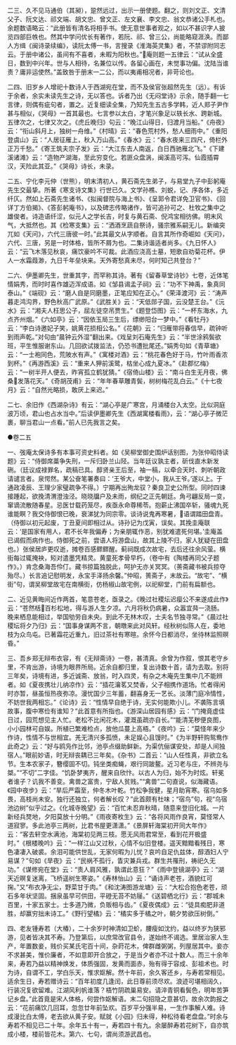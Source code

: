 <!-- { "loadSidebar": true } -->
二三、久不见马通伯（其昶），跫然远过，出示一册使题。翻之，则刘文正、文清父子、阮文达、祁文端、胡文忠、曾文正、左文襄、李文忠、翁文恭诸公手札也。余题数语略云：“此册皆有清名将相手书。使无意世事者观之，如以不甚识字人披览四部巨帙也。然其中学问优长有著作，若阮、祁、曾三公，尚能略窥涯涣。而鄙人方缉《闽诗录续编》，读阮太傅一书，言搜录《淮海英灵集》者，不禁谬附同志云。于册中诸公，虽间有不喜者，未暇为阳秋也。”庵则题一五律云：“试从全盛日，数到中兴年。世与人相待，名兼位以传。各留心画在，未觉事功偏。沈陆当谁责？庸非运使然。”盖致咎于册末一二公，而以夷甫相况者，非苛论也。

二四、旧岁乡人增祀十数诗人于西湖宛在堂，而不及侯官张超然先生（远）。有诉于余者，余实未读先生之诗，无以答也。诉者乃出《无闷堂诗》示余，随手翻一七言律，则偶有疵句者，置之。近复细读全集，乃知先生五古多学韩，近人郑子尹作甚与相似，《哭母》一首其最也。七言参以太白，才笔兴象足以轶长水、跨新城。五律次之，七律又次之。《虎丘晚归》句云：“晚江山得日，归渡月当船。”《舟夜》云：“衔山斜月上，独树一舟维。”《村晴》云：“春色荒村外，愁人细雨中。”《重阳登虞山》云：“人居征雁上，秋入万山高。”《春水》云：“春水夜来三四尺，倚栏外正万千愁。”《寄王筑夫宗子发》云：“大江东去人南返，白日西驰雁北飞。”《下建溪诸滩》云：“造物产湖海，至此穷变化。若匪众盘涡，闽溪高可泻。仙霞插霄汉，天险此其亚。”《哭母》诗长，未录。

二五、宁化李元仲（世熊），明末清初人，黄石斋先生弟子，与易堂九子中彭躬庵先生交最挚。所著《寒支诗文集》行世已久。文学孙樵、刘蜕，记、序各体，多近纤仄。然如上石斋先生诸书、《拟闽督院与海上书》、《呈郭令君详免卫官书》、《回详丁方伯揭》、《答彭躬庵书》，以及碑志传略诸作，皆可追孙可之、杜牧之集中之雄俊者。诗造语纤涩，似元人之学长吉，时复与黄石斋、倪鸿宝相彷佛。明末风气，大抵然也。其《检寒支集》云：“洒酒烹蔬自祭诗，骚宗雅系嗣无儿。新编突兀如《天问》，六代三唐彼一时。”此其最文从字顺者。自言其所作奇崛如《天问》，六代、三唐，另是一时体格，皆所不屑为也。二集诗谐适者尚多。《九日怀人》云：“云飞木落见秋哀，痛饮豪吟不可裁。此酒应浇高士墓，短歌自劝菊花杯。伊人一水霜葭渺，九日千年垒块来。天外寄愁真未尽，何时知己共登台？”

二六、伊墨卿先生，世重其字，而罕称其诗。著有《留春草堂诗钞》七卷，近体笔情娟秀，而时时喜作雄迈浑成语。如《邹县谒孟子祠》云：“功不下神禹，象真同泰山。”《端砚》云：“磨人自是同磨墨，正笔应知在正心。”《荣泽渡河》云：“涛声暮走鸿沟界，野色秋高广武原。”《武胜关》云：“天低郧子国，云没楚王台。”《沅水》云：“湘夫人枉思公子，屈左徒空吊贾生。”《题登岱图》云：“一杯东海水，九点齐州烟。”《六如亭》云：“因依玉局三生后，缥缈阳台一梦中。”《看牡丹》云：“李白诗邀妃子笑，姚黄花损相公名。”《花朝》云：“归雁带将春信早，疏钟听到雨声乾。”对句由“晨钟云外湿”翻出来。《戏呈刘石庵先生》云：“半世涂鸦鬓欲班，平生惟服谢东山。几回欲试拨监法，仍恐书遭批尾还。”娟秀句如《青草塘》云：“一士袍同色，荒陂水有声。”《寓楼对酒》云：“桃花春色好于马，竹叶雨香浓到杯。”《再游西溪》云：“重来人狎前溪鹭，枯坐心成九夏冰。”《赴郡忆梅》云：“一树半开人便去，昨宵孤立鹤犹猜。”《宿倚山楼》云：“南斗白生无月夜，佛桑发落花天。”《奇胡茂甫》云：“年年春草雕青鬓，树树梅花乱白云。”《十七夜月》云：“自然光略损，敢厌上来迟。”

二七、余旧作《西湖杂诗》有云：“湖心亭是广寒宫，月涌楼台入太空。比似洞庭波万顷，君山也占水当中。”后读伊墨卿先生《西湖寓楼看雨》，云：“湖心亭子微茫裹，聊当君山一点看。”前人已先我言之矣。






●卷二五

一、弢庵太保诗多有本事可资史料者。如《吴柳堂御史围炉话别图，为张仲昭侍读题》云：“侍御席藁争失刑，一斥归卧兰山陉。当年廷议孰主者，斫伐直木新发硎。（廷议成禄罪名，疏稿已具。醇贤亲王后至，袖一稿，以牵合天时、刺听朝政请谴言者。泉愕然。某公奋笔署奏曰：‘王爷大，中堂小，我从王爷。’遂以上。于通政凌辰、王理少家璧疏争不得。）宁期再出殉龙驭？秦良卫史公所型。同时四谏接踵起，欲挽清渭澄浊泾。晓晓牖户及未雨，纲纪之正先朝廷。角弓翩反局一变，窜谪流散随春星。忌医廿载药笼尽，疾亟永命尊稀苓。抱薪止沸国卒斩，骚魂九死谁能瞑？我交侍御恨已晚，衰涕犹为同宗零。谈诗说鬼再寒暑，语谓踏田盘青。（侍御以初元起废，丁丑夏间即相过从。诗孙记为戊寅，误矣。其挽圭庵联云：‘是国家有用人，君不长年我偏寿；为亲朋辄作恶，别犹难遣死何堪。’圭庵盖已谒假而病作也。侍御死之前，尝语人将游盘山，故其上陵不归，家人犹疑在田盘也。）张侯居庐更叹逝，摊卷百感鳏鳏醒。蓟祠既成次故宅，去后还往余风萤。横街每过辄掩袂，矧对遣墨凭精灵。黄童死孝骨早朽，（卷中有《陶楼再同父子题作》。）肯念桑海吾伶仃。藏书掠篇独脱此，呵护无亦关冥冥。（蒉斋藏书被兵掠夺殆尽。）长言追记慰明发，永宝手泽扬余馨。”仲昭，篑斋子，末故云。“故宅”、“横街”句，谓吴柳堂故宅在南横街，仿杨椒山故宅例，以祀柳堂，门前有扁额也。

二、近见黄晦间近作两首，笔意苍老，亟录之。《晚过社稷坛迟瘿公不来遂成此作》云：“苍然栝百杉松地，得与游人生夕凉。六月将秋仍病暑，众嚣宜荈一浇肠。晚来栖息能相过，举国劬劳自未央。到此不无林木叹，士夫名节独寻常。”《晨过社稷坛将夕乃归》云：“国事身谋两不言，朝暾来此对风轩。经秋树似陈人在，委地枝为众鸟屯。已著霜花近重九，旧过茶社有寒暄。余怀今日都消尽，坐待林监照暝昏。”

三、吾乡郑无辩布衣容，有《无辩斋诗》一卷，甚清真。余曾为作叙，恨其老守乡里，不肯出游，诗境为眼界所局。近余自都归里，复出诗数十首，请为去取。别将三年矣，诗境有进，多近诚斋、放翁，时入四灵，有杂之木庵先生集中几不能辨者。如《夏夜携壮儿纳凉作》云：“插花瀹茗又焚香，父子相携作道场。忙者得闲时亦暂，昼虽恒热夜弥凉。漫忧国少三年蓄，翻喜身无一艺长。淡薄门庭冷情性，不妨世我两相忘。”《论诗》云：“性情早自绝于诗，无实何能欺小儿。不袭陈言填故事，腹中寒俭有谁知？”此首意有所指也。《游深山居园有感》云：“门掩竟虚佳日过，园荒想见主人忙。老松不比闲花木，灌溉虽疏亦自长。”“能清芜秽便良图，小小园林可自娱。所植已繁难检点，放他瓜蔓上高梧。”《夜吟》云：“莫怪年来少作诗，性情不与世相宜。羌无清兴多孤愤，未足娱心且馒时。”《为半野轩购鸳鸯作此奇之》云：“好与鸥凫作比邻，池亭点缀助鲜新。为渠伉俪谋安处，却是人间独宿人。”眼前妙语，时无辩丧耦已三年矣。《杂书》二首云：“山人任性真，非欲立名节。生本农家子，簪缨固不切。钝坐类痴蝇，艰行同跛鳌。近习老与庄，不辨尧与桀。”“不切”二字佳。“饥卧梦夷齐，醒来自欣忭。以古人为归，始不为时炫。轩冕者谁子？讥我不善变。禽兽之富贵，宁敌人贫贱。”“禽兽”二句直说，似海藏语。《园中夜步》云：“旱后严霜至，仲冬木叶乾。竹松争我健，星月助宵寒。宿乌如多畏，高枝尚未安。独行还独立，何者解长叹？”此首颇有杜味；“宿鸟”句，视“乌宿池边树”似乎过之。《化城寺晚望》云：“百忙未忍弃秋晴，随意来登旧化城。一片新经兵燹地，夕阳莫放十分明。”《雨夜寄枚生》云：“各将风雨作良宵，莫怪常人道寂寥。多此池亭三两树，比君书屋更潇潇。”《景屏轩海棠初开同大年作》云：“客去轩空水满池，海棠初见两三枝。愿无风雨君常至，看到花开极盛时。”《根楼晚吟》云：“一样江山又过秋，心情不似旧登楼。遥天黯黯看残日，寒色凄凄入破裘。余泪可能供世乱，无家何暇为儿忧？哀吟自足仇兹体，醇酒妇人宁易谋？”句如《旱夜》云：“民祸不孤行，眚灾兼兵戎。群生共罹刑，祷祀久无功。”《谋修宛在堂》云：“责人肩风雅，孰谓此意狂？”《雨中登镜湖亭》云：“湖天近暝复迷离，飞桥遥树生寒姿。”《寿林怡山》云：“诵诗声老苍，酒貌红可掬。”又“布衣净无尘，野菜甘于肉。”《和沈涛图游龙塘》云：“大松合抱色老苍，顽石多年状坚固。捆泉虽早可供田，平磴无苔不妨屦。”《送碧栖北行》云：“郡城未百里，十家五家士。士多道乃微，负贩相与齿。”《夏夜偶成》云：“徒具痴肥非道胜，却赢穷拙未诗工。”《野行望橘》云：“橘实多于橘之叶，朝夕势欲压树倒。”

四、老友锺寿若（大椿），二十余岁时神清如卫蚧，腰瘦如沈约，益以终岁为狭邪游，见者皆决其不寿。乃登第后，以庶常改官县令，遂始终不谒选。里居治家人生产，年置数妾，贱价买某氏宅百十间，杂莳花木，俾群雌粥粥，列屋居其中。妾亦不求甚美，惟价廉者，不如意即开合放之，于是当夕者亦不过十数人。而三十余年来，寿若乃益以精神焕发，体质强固，发黄而面赤，殆有得于容成、彭祖术也。时为诗，自谓不工，学白乐天，惟求妪解。然十年前，余久客还乡，与寿若常相见。适余生日，寿若赠诗云：“百年初度几逢闰，此日尊前须尽欢。浪迹可堪相阔久，行装况复欲留难。江湖风利帆谁落？梧竹阴疏巢易安。请淬青铜看鬓色，明年苦笋记乡盘。”此首竟是宋人体格，何尝作妪解语。末二句招隐之意甚切，故余次韵报之云：“花前痛饮几回耳，忽忽廿年前坠欢。百岁平分强半易，一生作事解人难。诗成漫比白太傅，老去欲从黄子安。赋就《小园》归未得，种松待看老盘盘。”时余与寿若不相见已二十年。余年五十有一，寿若四十有九。余屡醉寿若花树下，自亦筑成小楼，楼前皆花木。第六、七句，谓尚须游武昌也。

